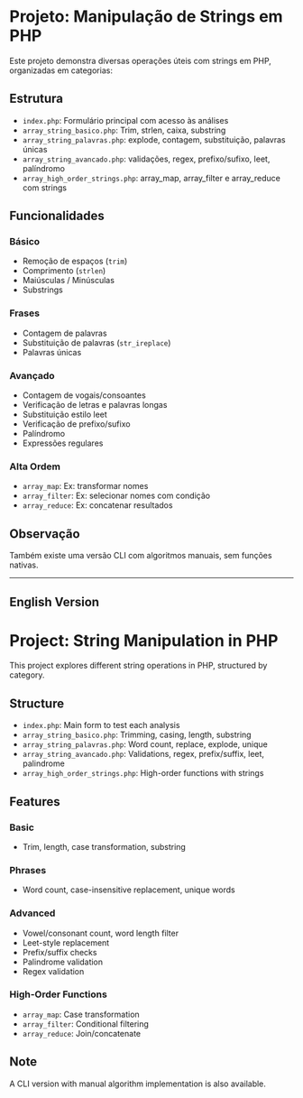 # Projeto: Manipulação de Strings em PHP

Este projeto demonstra diversas operações úteis com strings em PHP, organizadas em categorias:

## Estrutura

- `index.php`: Formulário principal com acesso às análises
- `array_string_basico.php`: Trim, strlen, caixa, substring
- `array_string_palavras.php`: explode, contagem, substituição, palavras únicas
- `array_string_avancado.php`: validações, regex, prefixo/sufixo, leet, palíndromo
- `array_high_order_strings.php`: array_map, array_filter e array_reduce com strings

## Funcionalidades

### Básico
- Remoção de espaços (`trim`)
- Comprimento (`strlen`)
- Maiúsculas / Minúsculas
- Substrings

### Frases
- Contagem de palavras
- Substituição de palavras (`str_ireplace`)
- Palavras únicas

### Avançado
- Contagem de vogais/consoantes
- Verificação de letras e palavras longas
- Substituição estilo leet
- Verificação de prefixo/sufixo
- Palíndromo
- Expressões regulares

### Alta Ordem
- `array_map`: Ex: transformar nomes
- `array_filter`: Ex: selecionar nomes com condição
- `array_reduce`: Ex: concatenar resultados

## Observação

Também existe uma versão CLI com algoritmos manuais, sem funções nativas.

---

## English Version

# Project: String Manipulation in PHP

This project explores different string operations in PHP, structured by category.

## Structure

- `index.php`: Main form to test each analysis
- `array_string_basico.php`: Trimming, casing, length, substring
- `array_string_palavras.php`: Word count, replace, explode, unique
- `array_string_avancado.php`: Validations, regex, prefix/suffix, leet, palindrome
- `array_high_order_strings.php`: High-order functions with strings

## Features

### Basic
- Trim, length, case transformation, substring

### Phrases
- Word count, case-insensitive replacement, unique words

### Advanced
- Vowel/consonant count, word length filter
- Leet-style replacement
- Prefix/suffix checks
- Palindrome validation
- Regex validation

### High-Order Functions
- `array_map`: Case transformation
- `array_filter`: Conditional filtering
- `array_reduce`: Join/concatenate

## Note

A CLI version with manual algorithm implementation is also available.